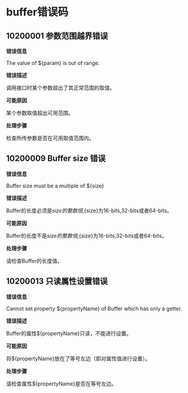 # buffer错误码

## 10200001 参数范围越界错误

**错误信息**

The value of ${param} is out of range.

**错误描述**

调用接口时某个参数超出了其正常范围的取值。

**可能原因**

某个参数取值超出可用范围。

**处理步骤**

检查所传参数是否在可用取值范围内。

## 10200009 Buffer size 错误

**错误信息**

Buffer size must be a multiple of ${size}

**错误描述**

Buffer的长度必须是${size}的整数倍,${size}为16-bits,32-bits或者64-bits。

**可能原因**

Buffer的长度不是${size}的整数倍,${size}为16-bits,32-bits或者64-bits。

**处理步骤**

请检查Buffer的长度值。

## 10200013 只读属性设置错误

**错误信息**

Cannot set property ${propertyName} of Buffer which has only a getter.

**错误描述**

Buffer的属性${propertyName}只读，不能进行设置。

**可能原因**

将${propertyName}放在了等号左边（即对属性值进行设置）。

**处理步骤**

请检查属性${propertyName}是否在等号左边。